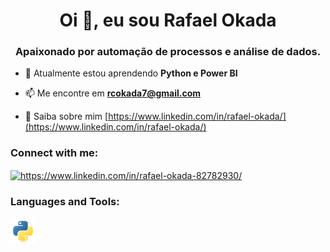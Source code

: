 <h1 align="center">Oi 👋, eu sou Rafael Okada</h1>
<h3 align="center">Apaixonado por automação de processos e análise de dados.</h3>

- 🌱 Atualmente estou aprendendo **Python e Power BI**

- 📫 Me encontre em **rcokada7@gmail.com**

- 📄 Saiba sobre mim [https://www.linkedin.com/in/rafael-okada/](https://www.linkedin.com/in/rafael-okada/)

<h3 align="left">Connect with me:</h3>
<p align="left">
<a href="https://linkedin.com/in/https://www.linkedin.com/in/rafael-okada-82782930/" target="blank"><img align="center" src="https://raw.githubusercontent.com/rahuldkjain/github-profile-readme-generator/master/src/images/icons/Social/linked-in-alt.svg" alt="https://www.linkedin.com/in/rafael-okada-82782930/" height="30" width="40" /></a>
</p>

<h3 align="left">Languages and Tools:</h3>
<p align="left"> <a href="https://www.python.org" target="_blank" rel="noreferrer"> <img src="https://raw.githubusercontent.com/devicons/devicon/master/icons/python/python-original.svg" alt="python" width="40" height="40"/> </a> </p>
